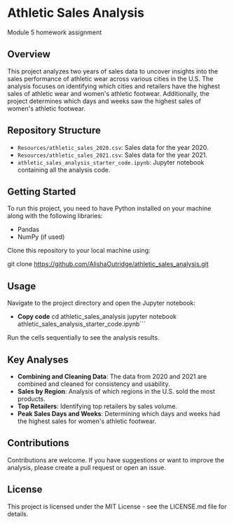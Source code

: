 # Athletic Sales Analysis
 Module 5 homework assignment

## Overview

This project analyzes two years of sales data to uncover insights into the sales performance of athletic wear across various cities in the U.S. The analysis focuses on identifying which cities and retailers have the highest sales of athletic wear and women's athletic footwear. Additionally, the project determines which days and weeks saw the highest sales of women's athletic footwear.

## Repository Structure

- `Resources/athletic_sales_2020.csv`: Sales data for the year 2020.
- `Resources/athletic_sales_2021.csv`: Sales data for the year 2021.
- `athletic_sales_analysis_starter_code.ipynb`: Jupyter notebook containing all the analysis code.

## Getting Started

To run this project, you need to have Python installed on your machine along with the following libraries:

- Pandas
- NumPy (if used)

Clone this repository to your local machine using:

git clone https://github.com/AlishaOutridge/athletic_sales_analysis.git

## Usage

Navigate to the project directory and open the Jupyter notebook:

- **Copy code**
cd athletic_sales_analysis
jupyter notebook athletic_sales_analysis_starter_code.ipynb```

Run the cells sequentially to see the analysis results.

## Key Analyses

- **Combining and Cleaning Data**: The data from 2020 and 2021 are combined and cleaned for consistency and usability.
- **Sales by Region**: Analysis of which regions in the U.S. sold the most products.
- **Top Retailers**: Identifying top retailers by sales volume.
- **Peak Sales Days and Weeks**: Determining which days and weeks had the highest sales for women's athletic footwear.

## Contributions

Contributions are welcome. If you have suggestions or want to improve the analysis, please create a pull request or open an issue.


## License

This project is licensed under the MIT License - see the LICENSE.md file for details.

